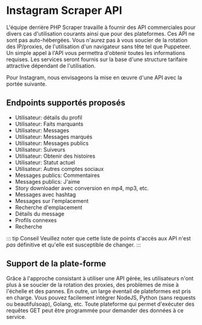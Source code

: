 # Instagram Scraper API

L'équipe derrière PHP Scraper travaille à fournir des API commerciales pour divers cas d'utilisation courants ainsi que pour des plateformes. Ces API ne sont pas auto-hébergées. Vous n'aurez pas à vous soucier de la rotation des IP/proxies, de l'utilisation d'un navigateur sans tête tel que Puppeteer. Un simple appel à l'API vous permettra d'obtenir toutes les informations requises. Les services seront fournis sur la base d'une structure tarifaire attractive dépendant de l'utilisation.

Pour Instagram, nous envisageons la mise en œuvre d'une API avec la portée suivante.

## Endpoints supportés proposés

- Utilisateur: détails du profil
- Utilisateur: Faits marquants
- Utilisateur: Messages
- Utilisateur: Messages marqués
- Utilisateur: Messages publics
- Utilisateur: Suiveurs
- Utilisateur: Obtenir des histoires
- Utilisateur: Statut actuel
- Utilisateur: Autres comptes sociaux
- Messages publics: Commentaires
- Messages publics: J'aime
- Story downloader avec conversion en mp4, mp3, etc.
- Messages avec hashtag
- Messages sur l'emplacement
- Recherche d'emplacement
- Détails du message
- Profils connexes
- Recherche

::: tip Conseil
Veuillez noter que cette liste de points d'accès aux API n'est *pas* définitive et qu'elle est susceptible de changer.
:::

## Support de la plate-forme

Grâce à l'approche consistant à utiliser une API gérée, les utilisateurs n'ont plus à se soucier de la rotation des proxies, des problèmes de mise à l'échelle et des pannes. En outre, un large éventail de plateformes est pris en charge. Vous pouvez facilement intégrer NodeJS, Python (sans requests ou beautifulsoap), Golang, etc. Toute plateforme qui permet d'exécuter des requêtes GET peut être programmée pour demander des données à ce service.
